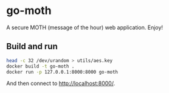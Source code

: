# go-moth

A secure MOTH (message of the hour) web application. Enjoy!

## Build and run

```bash
head -c 32 /dev/urandom > utils/aes.key
docker build -t go-moth .
docker run -p 127.0.0.1:8000:8000 go-moth
```

And then connect to [http://localhost:8000/](http://localhost:8000/).
